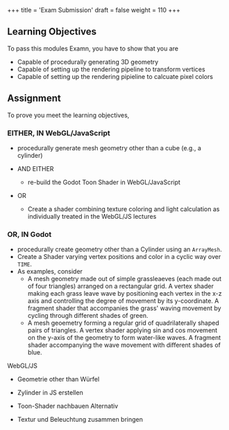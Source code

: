 +++
title = 'Exam Submission'
draft = false
weight = 110
+++

## Learning Objectives

To pass this modules Examn, you have to show that you are 

- Capable of procedurally generating 3D geometry
- Capable of setting up the rendering pipeline to transform vertices
- Capable of setting up the rendering pipieline to calcuate pixel colors

## Assignment

To prove you meet the learning objectives,

### EITHER, IN WebGL/JavaScript

- procedurally generate mesh geometry other than a cube (e.g., a cylinder)

- AND EITHER
  - re-build the Godot Toon Shader in WebGL/JavaScript

- OR

  - Create a shader combining texture coloring and light calculation as individually treated in the WebGL/JS lectures

### OR, IN Godot

- procedurally create geometry other than a Cylinder using an `ArrayMesh`.
- Create a Shader varying vertex positions and color in a cyclic way over `TIME`.
- As examples, consider
  - A mesh geometry made out of simple grassleaeves (each made out of four triangles) arranged on a rectangular grid. A vertex shader making each grass leave wave by positioning each vertex in the x-z axis and controlling the degree of movement by its y-coordinate. A fragment shader that accompanies the grass' waving movement by cycling through different shades of green.
  - A mesh geoemetry forming a regular grid of quadrilaterally shaped pairs of triangles. A vertex shader applying sin and cos movement on the y-axis of the geometry to form water-like waves. A fragment shader accompanying the wave movement with different shades of blue.
  
  
WebGL/JS
- Geometrie other than Würfel 

- Zylinder in JS erstellen
- Toon-Shader nachbauen
Alternativ
- Textur und Beleuchtung zusammen bringen 



